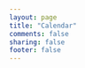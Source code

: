 ```yaml
---
layout: page
title: "Calendar"
comments: false
sharing: false
footer: false
---
```


<!-- <iframe src="https://www.google.com/calendar/embed?height=600&amp;wkst=2&amp;bgcolor=%23F8F8F8&amp;src=7drjmav13686ek07517dk02e54%40group.calendar.google.com&amp;color=%23060D5E&amp;ctz=Asia%2FJakarta" style=" border-width:0 " width="600" height="600" frameborder="0" scrolling="no"></iframe> -->
